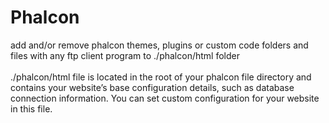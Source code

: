 # Phalcon

add and/or remove phalcon themes, plugins or custom code folders and files with any ftp client program to ./phalcon/html folder
<br /><br />./phalcon/html file is located in the root of your phalcon file directory and contains your website’s base configuration details, such as database connection information.
You can set custom configuration for your website in this file.
